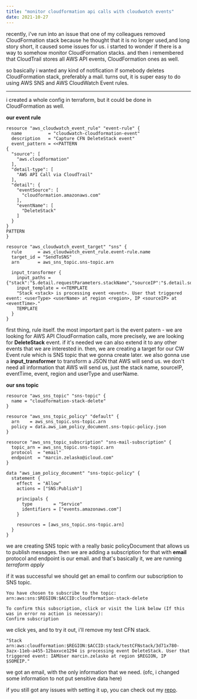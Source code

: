 ```yaml
---
title: "monitor cloudformation api calls with cloudwatch events"
date: 2021-10-27
---
```


recently, i've run into an issue that one of my colleagues removed CloudFormation stack because he thought that it is no longer used,and long story short, it caused some issues for us.
i started to wonder if there is a way to somehow monitor CloudFormation stacks. and then i remembered that CloudTrail stores all AWS API events, CloudFormation ones as well.

so basically i wanted any kind of notification if somebody deletes CloudFormation stack, preferably a mail. turns out, it is super easy to do using AWS SNS and AWS CloudWatch Event rules.

---

i created a whole config in terraform, but it could be done in CloudFormation as well.

**our event rule**

```
resource "aws_cloudwatch_event_rule" "event-rule" {
  name          = "cloudwatch-cloudformation-event"
  description   = "Capture CFN DeleteStack event"
  event_pattern = <<PATTERN
{
  "source": [
    "aws.cloudformation"
  ],
  "detail-type": [
    "AWS API Call via CloudTrail"
  ],
  "detail": {
    "eventSource": [
      "cloudformation.amazonaws.com"
    ],
    "eventName": [
      "DeleteStack"
    ]
  }
}
PATTERN
}

resource "aws_cloudwatch_event_target" "sns" {
  rule      = aws_cloudwatch_event_rule.event-rule.name
  target_id = "SendToSNS"
  arn       = aws_sns_topic.sns-topic.arn

  input_transformer {
    input_paths = {"stack":"$.detail.requestParameters.stackName","sourceIP":"$.detail.sourceIPAddress","eventTime":"$.detail.eventTime","userType":"$.detail.userIdentity.type","event":"$.detail.eventName","region":"$.detail.awsRegion","userName":"$.detail.userIdentity.userName"}
    input_template = <<TEMPLATE
    "Stack <stack> is processing event <event>. User that triggered event: <userType> <userName> at region <region>, IP <sourceIP> at <eventTime>."
    TEMPLATE
  }
}
```
first thing, rule itself. the most important part is the event patern - we are looking for AWS API CloudFormation calls, more precisely, we are looking for **DeleteStack** event. if it's needed we can also extend it to any other events that we are interested in.
then, we are creating a target for our CW Event rule which is SNS topic that we gonna create later. we also gonna use a **input_transformer** to transform a JSON that AWS will send us. we don't need all information that AWS will send us, just the stack name, sourceIP, eventTime, event, region and userType and userName.

**our sns topic**

```
resource "aws_sns_topic" "sns-topic" {
  name = "cloudformation-stack-delete"
}

resource "aws_sns_topic_policy" "default" {
  arn    = aws_sns_topic.sns-topic.arn
  policy = data.aws_iam_policy_document.sns-topic-policy.json
}

resource "aws_sns_topic_subscription" "sns-mail-subscription" {
  topic_arn = aws_sns_topic.sns-topic.arn
  protocol  = "email"
  endpoint  = "marcin.zelasko@icloud.com"
}

data "aws_iam_policy_document" "sns-topic-policy" {
  statement {
    effect  = "Allow"
    actions = ["SNS:Publish"]

    principals {
      type        = "Service"
      identifiers = ["events.amazonaws.com"]
    }

    resources = [aws_sns_topic.sns-topic.arn]
  }
}
```

we are creating SNS topic with a really basic policyDocument that allows us to publish messages. then we are adding a subscription for that with **email** protocol and endpoint is our email. and that's basically it, we are running *terraform apply*

if it was successful we should get an email to confirm our subscription to SNS topic.
```
You have chosen to subscribe to the topic: 
arn:aws:sns:$REGION:$ACCID:cloudformation-stack-delete

To confirm this subscription, click or visit the link below (If this was in error no action is necessary): 
Confirm subscription
```
we click yes, and to try it out, i'll remove my test CFN stack.
```
"Stack arn:aws:cloudformation:$REGION:$ACCID:stack/testCFNstack/3d71x780-3azx-11eb-a455-12baxvce1294 is processing event DeleteStack. User that triggered event: IAMUser marcin.zelasko at region $REGION, IP $SOMEIP."
```
we got an email, with the only information that we need. (ofc, i changed some information to not put sensitive data here)

if you still got any issues with setting it up, you can check out my [repo](https://github.com/zelaskov/cloudwatch-cloudformation-sns).
